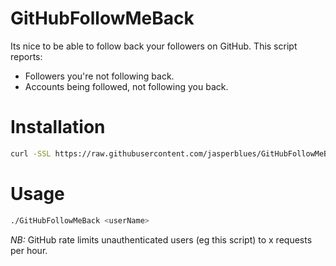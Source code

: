 # GitHubFollowMeBack

Its nice to be able to follow back your followers on GitHub. This script reports:

- Followers you're not following back.
- Accounts being followed, not following you back.

# Installation

```sh
curl -SSL https://raw.githubusercontent.com/jasperblues/GitHubFollowMeBack/master/GitHubFollowMeBack.swift > GitHubFollowMeBack && chmod +x ./GitHubFollowMeBack
```

# Usage
```sh
./GitHubFollowMeBack <userName>
```

*NB:* GitHub rate limits unauthenticated users (eg this script) to x requests per hour.


